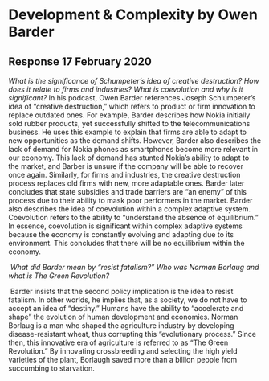 # Development & Complexity by Owen Barder

## Response 17 February 2020



*What is the significance of Schumpeter’s idea of creative destruction? How does it relate to firms and industries? What is coevolution and why is it significant?*		In his podcast, Owen Barder references Joseph Schlumpeter’s idea of “creative destruction,” which refers to product or firm innovation to replace outdated ones. For example, Barder describes how Nokia initially sold rubber products, yet successfully shifted to the telecommunications business. He uses this example to explain that firms are able to adapt to new opportunities as the demand shifts. However, Barder also describes the lack of demand for Nokia phones as smartphones become more relevant in our economy. This lack of demand has stunted Nokia’s ability to adapt to the market, and Barber is unsure if the company will be able to recover once again. Similarly, for firms and industries, the creative destruction process replaces old firms with new, more adaptable ones. Barder later concludes that state subsidies and trade barriers are “an enemy” of this process due to their ability to mask poor performers in the market. Barder also describes the idea of coevolution within a complex adaptive system. Coevolution refers to the ability to “understand the absence of equilibrium.” In essence, coevolution is significant within complex adaptive systems because the economy is constantly evolving and adapting due to its environment. This concludes that there will be no equilibrium within the economy.

​	*What did Barder mean by “resist fatalism?” Who was Norman Borlaug and what is The Green Revolution?*	

​	Barder insists that the second policy implication is the idea to resist fatalism. In other worlds, he implies that, as a society, we do not have to accept an idea of “destiny.” Humans have the ability to “accelerate and shape” the evolution of human development and economies. Norman Borlaug is a man who shaped the agriculture industry by developing disease-resistant wheat, thus corrupting this “evolutionary process.” Since then, this innovative era of agriculture is referred to as “The Green Revolution.” By innovating crossbreeding and selecting the high yield varieties of the plant, Borlaugh saved more than a billion people from succumbing to starvation.

